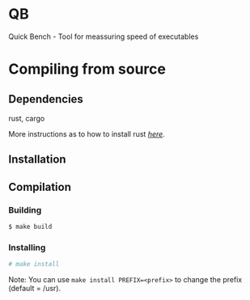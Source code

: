 # QB
Quick Bench - Tool for meassuring speed of executables
# Compiling from source
## Dependencies
 rust, cargo

More instructions as to how to install rust [*here*](https://www.rust-lang.org/tools/install).

## Installation
## Compilation

### Building
```bash
$ make build
```
### Installing
```bash
# make install
```
Note: You can use `make install PREFIX=<prefix>` to change the prefix (default = /usr).
